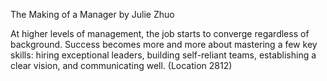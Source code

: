 The Making of a Manager by Julie Zhuo

At higher levels of management, the job starts to converge regardless of background. Success becomes more and more about mastering a few key skills: hiring exceptional leaders, building self-reliant teams, establishing a clear vision, and communicating well. (Location 2812)
